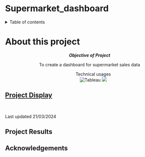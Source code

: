# Supermarket_dashboard

<details>
    <summary>Table of contents</summary>
        <ul>
            <a href="#about-this-project"> About this Project</a></ul>
        <ul>
            <a href="#project-display"> Project Display</a></ul>
        <ul>
            <a href="#project-results"> Project Results</a></ul>
        <ul>
            <a href="#Acknowledgements"> Acknowledgements</a></ul>



</details>

# About this project 

<div align = "center">
    <ol> 
        <ol> <b><i>Objective of Project</b></i></ol>
            <ul>
                <p> To create a dashboard for supermarket sales data
        <ol> Technical usages 
            <br>
            <img src ="https://img.shields.io/badge/Tableu-10EAE3" alt="Tableau">
            <img src = "https://img.shields.io/badge/Python-38EA10">

</div>


## [Project Display](https://public.tableau.com/views/SupermarketDashboard_17109782285080/SuperMarketDashboard?:language=en-GB&publish=yes&:sid=&:display_count=n&:origin=viz_share_link)

<div align = "centre>

<img src="https://github.com/PeterTramm/Supermarket_dashboard/tree/macBranch/Assests/Dashboard.png" width="50%" align = "centre" />

<br>

<p align = "left"> Last updated 21/03/2024 </p>


</div>


## Project Results 
<div>

</div>

## Acknowledgements 


